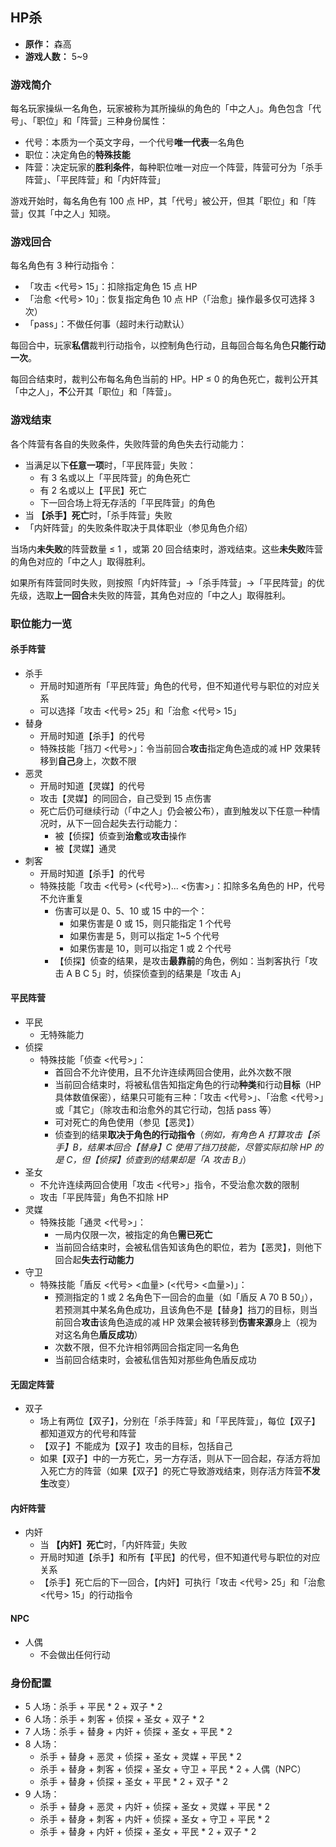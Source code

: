 ## HP杀

- **原作：** 森高
- **游戏人数：** 5~9

### 游戏简介

每名玩家操纵一名角色，玩家被称为其所操纵的角色的「中之人」。角色包含「代号」、「职位」和「阵营」三种身份属性：
 - 代号：本质为一个英文字母，一个代号**唯一代表**一名角色
 - 职位：决定角色的**特殊技能**
 - 阵营：决定玩家的**胜利条件**，每种职位唯一对应一个阵营，阵营可分为「杀手阵营」、「平民阵营」和「内奸阵营」

游戏开始时，每名角色有 100 点 HP，其「代号」被公开，但其「职位」和「阵营」仅其「中之人」知晓。

### 游戏回合

每名角色有 3 种行动指令：
 - 「攻击 <代号> 15」：扣除指定角色 15 点 HP
 - 「治愈 <代号> 10」：恢复指定角色 10 点 HP（「治愈」操作最多仅可选择 3 次）
 - 「pass」：不做任何事（超时未行动默认）

每回合中，玩家**私信**裁判行动指令，以控制角色行动，且每回合每名角色**只能行动一次**。

每回合结束时，裁判公布每名角色当前的 HP。HP ≤ 0 的角色死亡，裁判公开其「中之人」，**不**公开其「职位」和「阵营」。

### 游戏结束

各个阵营有各自的失败条件，失败阵营的角色失去行动能力：
- 当满足以下**任意一项**时，「平民阵营」失败：
    - 有 3 名或以上「平民阵营」的角色死亡
    - 有 2 名或以上【平民】死亡
    - 下一回合场上将无存活的「平民阵营」的角色
- 当 **【杀手】死亡**时，「杀手阵营」失败
- 「内奸阵营」的失败条件取决于具体职业（参见角色介绍）

当场内**未失败**的阵营数量 ≤ 1 ，或第 20 回合结束时，游戏结束。这些**未失败**阵营的角色对应的「中之人」取得胜利。

如果所有阵营同时失败，则按照「内奸阵营」→「杀手阵营」→「平民阵营」的优先级，选取**上一回合**未失败的阵营，其角色对应的「中之人」取得胜利。

### 职位能力一览

#### 杀手阵营

- 杀手
    - 开局时知道所有「平民阵营」角色的代号，但不知道代号与职位的对应关系
    - 可以选择「攻击 <代号> 25」和「治愈 <代号> 15」
- 替身
    - 开局时知道【杀手】的代号
    - 特殊技能「挡刀 <代号>」：令当前回合**攻击**指定角色造成的减 HP 效果转移到**自己**身上，次数不限
- 恶灵
    - 开局时知道【灵媒】的代号
    - 攻击【灵媒】的同回合，自己受到 15 点伤害
    - 死亡后仍可继续行动（「中之人」仍会被公布），直到触发以下任意一种情况时，从下一回合起失去行动能力：
        - 被【侦探】侦查到**治愈**或**攻击**操作
        - 被【灵媒】通灵
- 刺客
    - 开局时知道【杀手】的代号
    - 特殊技能「攻击 <代号> (<代号>)... <伤害>」：扣除多名角色的 HP，代号不允许重复
        - 伤害可以是 0、5、10 或 15 中的一个：
            - 如果伤害是 0 或 15，则只能指定 1 个代号
            - 如果伤害是 5，则可以指定 1~5 个代号
            - 如果伤害是 10，则可以指定 1 或 2 个代号
        - 【侦探】侦查的结果，是攻击**最靠前**的角色，例如：当刺客执行「攻击 A B C 5」时，侦探侦查到的结果是「攻击 A」

#### 平民阵营

- 平民
    - 无特殊能力
- 侦探
    - 特殊技能「侦查 <代号>」：
        - 首回合不允许使用，且不允许连续两回合使用，此外次数不限
        - 当前回合结束时，将被私信告知指定角色的行动**种类**和行动**目标**（HP 具体数值保密），结果只可能有三种：「攻击 <代号>」、「治愈 <代号>」或「其它」（除攻击和治愈外的其它行动，包括 pass 等）
        - 可对死亡的角色使用（参见【恶灵】）
        - 侦查到的结果**取决于角色的行动指令**（*例如，有角色 A 打算攻击【杀手】B，结果本回合【替身】C 使用了挡刀技能，尽管实际扣除 HP 的是 C，但【侦探】侦查到的结果却是「A 攻击 B」*）
- 圣女
    - 不允许连续两回合使用「攻击 <代号>」指令，不受治愈次数的限制
    - 攻击「平民阵营」角色不扣除 HP
- 灵媒
    - 特殊技能「通灵 <代号>」：
        - 一局内仅限一次，被指定的角色**需已死亡**
        - 当前回合结束时，会被私信告知该角色的职位，若为【恶灵】，则他下回合起**失去行动能力**
- 守卫
    - 特殊技能「盾反 <代号> <血量> (<代号> <血量>)」：
        - 预测指定的 1 或 2 名角色下一回合的血量（如「盾反 A 70 B 50」），若预测其中某名角色成功，且该角色不是【替身】挡刀的目标，则当前回合**攻击**该角色造成的减 HP 效果会被转移到**伤害来源**身上（视为对这名角色**盾反成功**）
        - 次数不限，但不允许相邻两回合指定同一名角色
        - 当前回合结束时，会被私信告知对那些角色盾反成功

#### 无固定阵营

- 双子
    - 场上有两位【双子】，分别在「杀手阵营」和「平民阵营」，每位【双子】都知道双方的代号和阵营
    - 【双子】不能成为【双子】攻击的目标，包括自己
    - 如果【双子】中的一方死亡，另一方存活，则从下一回合起，存活方将加入死亡方的阵营（如果【双子】的死亡导致游戏结束，则存活方阵营**不发生**改变）

#### 内奸阵营

- 内奸
    - 当 **【内奸】死亡**时，「内奸阵营」失败
    - 开局时知道【杀手】和所有【平民】的代号，但不知道代号与职位的对应关系
    - 【杀手】死亡后的下一回合，【内奸】可执行「攻击 <代号> 25」和「治愈 <代号> 15」的行动指令

#### NPC

- 人偶
    - 不会做出任何行动

### 身份配置

- 5 人场：杀手 + 平民 * 2 + 双子 * 2
- 6 人场：杀手 + 刺客 + 侦探 + 圣女 + 双子 * 2
- 7 人场：杀手 + 替身 + 内奸 + 侦探 + 圣女 + 平民 * 2
- 8 人场：
    - 杀手 + 替身 + 恶灵 + 侦探 + 圣女 + 灵媒 + 平民 * 2
    - 杀手 + 替身 + 刺客 + 侦探 + 圣女 + 守卫 + 平民 * 2 + 人偶（NPC）
    - 杀手 + 替身 + 侦探 + 圣女 + 平民 * 2 + 双子 * 2
- 9 人场：
    - 杀手 + 替身 + 恶灵 + 内奸 + 侦探 + 圣女 + 灵媒 + 平民 * 2
    - 杀手 + 替身 + 刺客 + 内奸 + 侦探 + 圣女 + 守卫 + 平民 * 2
    - 杀手 + 替身 + 内奸 + 侦探 + 圣女 + 平民 * 2 + 双子 * 2
